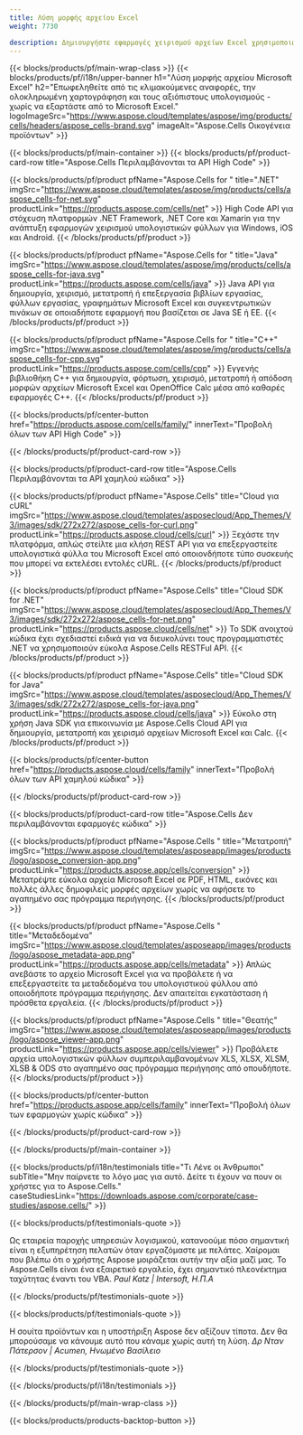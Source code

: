 ```yaml
---
title: Λύση μορφής αρχείου Excel
weight: 7730

description: Δημιουργήστε εφαρμογές χειρισμού αρχείων Excel χρησιμοποιώντας High Code ή Low Code API ή No Code Apps για προβολή σύγκρισης επιθεώρησης ή μετατροπής αρχείων Excel.
---
```

{{< blocks/products/pf/main-wrap-class >}}
{{< blocks/products/pf/i18n/upper-banner h1="Λύση μορφής αρχείου Microsoft Excel" h2="Επωφεληθείτε από τις κλιμακούμενες αναφορές, την ολοκληρωμένη χαρτογράφηση και τους αξιόπιστους υπολογισμούς - χωρίς να εξαρτάστε από το Microsoft Excel." logoImageSrc="https://www.aspose.cloud/templates/aspose/img/products/cells/headers/aspose_cells-brand.svg" imageAlt="Aspose.Cells Οικογένεια προϊόντων" >}}

{{< blocks/products/pf/main-container >}}
{{< blocks/products/pf/product-card-row title="Aspose.Cells Περιλαμβάνονται τα API High Code" >}}

{{< blocks/products/pf/product pfName="Aspose.Cells for " title=".NET" imgSrc="https://www.aspose.cloud/templates/aspose/img/products/cells/aspose_cells-for-net.svg" productLink="https://products.aspose.com/cells/net" >}}
High Code API για στόχευση πλατφορμών .NET Framework, .NET Core και Xamarin για την ανάπτυξη εφαρμογών χειρισμού υπολογιστικών φύλλων για Windows, iOS και Android.
{{< /blocks/products/pf/product >}}

{{< blocks/products/pf/product pfName="Aspose.Cells for " title="Java" imgSrc="https://www.aspose.cloud/templates/aspose/img/products/cells/aspose_cells-for-java.svg" productLink="https://products.aspose.com/cells/java" >}}
Java API για δημιουργία, χειρισμό, μετατροπή ή επεξεργασία βιβλίων εργασίας, φύλλων εργασίας, γραφημάτων Microsoft Excel και συγκεντρωτικών πινάκων σε οποιαδήποτε εφαρμογή που βασίζεται σε Java SE ή EE.
{{< /blocks/products/pf/product >}}

{{< blocks/products/pf/product pfName="Aspose.Cells for " title="C++" imgSrc="https://www.aspose.cloud/templates/aspose/img/products/cells/aspose_cells-for-cpp.svg" productLink="https://products.aspose.com/cells/cpp" >}}
Εγγενής βιβλιοθήκη C++ για δημιουργία, φόρτωση, χειρισμό, μετατροπή ή απόδοση μορφών αρχείων Microsoft Excel και OpenOffice Calc μέσα από καθαρές εφαρμογές C++.
{{< /blocks/products/pf/product >}}

{{< blocks/products/pf/center-button href="https://products.aspose.com/cells/family/" innerText="Προβολή όλων των API High Code" >}}

{{< /blocks/products/pf/product-card-row >}}

{{< blocks/products/pf/product-card-row title="Aspose.Cells Περιλαμβάνονται τα API χαμηλού κώδικα" >}}

{{< blocks/products/pf/product pfName="Aspose.Cells" title="Cloud για cURL" imgSrc="https://www.aspose.cloud/templates/asposecloud/App_Themes/V3/images/sdk/272x272/aspose_cells-for-curl.png" productLink="https://products.aspose.cloud/cells/curl" >}}
Ξεχάστε την πλατφόρμα, απλώς στείλτε μια κλήση REST API για να επεξεργαστείτε υπολογιστικά φύλλα του Microsoft Excel από οποιονδήποτε τύπο συσκευής που μπορεί να εκτελέσει εντολές cURL.
{{< /blocks/products/pf/product >}}

{{< blocks/products/pf/product pfName="Aspose.Cells" title="Cloud SDK for .NET" imgSrc="https://www.aspose.cloud/templates/asposecloud/App_Themes/V3/images/sdk/272x272/aspose_cells-for-net.png" productLink="https://products.aspose.cloud/cells/net" >}}
Το SDK ανοιχτού κώδικα έχει σχεδιαστεί ειδικά για να διευκολύνει τους προγραμματιστές .NET να χρησιμοποιούν εύκολα Aspose.Cells RESTFul API.
{{< /blocks/products/pf/product >}}

{{< blocks/products/pf/product pfName="Aspose.Cells" title="Cloud SDK for Java" imgSrc="https://www.aspose.cloud/templates/asposecloud/App_Themes/V3/images/sdk/272x272/aspose_cells-for-java.png" productLink="https://products.aspose.cloud/cells/java" >}}
Εύκολο στη χρήση Java SDK για επικοινωνία με Aspose.Cells Cloud API για δημιουργία, μετατροπή και χειρισμό αρχείων Microsoft Excel και Calc.
{{< /blocks/products/pf/product >}}

{{< blocks/products/pf/center-button href="https://products.aspose.cloud/cells/family" innerText="Προβολή όλων των API χαμηλού κώδικα" >}}

{{< /blocks/products/pf/product-card-row >}}

{{< blocks/products/pf/product-card-row title="Aspose.Cells Δεν περιλαμβάνονται εφαρμογές κώδικα" >}}

{{< blocks/products/pf/product pfName="Aspose.Cells " title="Μετατροπή" imgSrc="https://www.aspose.cloud/templates/asposeapp/images/products/logo/aspose_conversion-app.png" productLink="https://products.aspose.app/cells/conversion" >}}
Μετατρέψτε εύκολα αρχεία Microsoft Excel σε PDF, HTML, εικόνες και πολλές άλλες δημοφιλείς μορφές αρχείων χωρίς να αφήσετε το αγαπημένο σας πρόγραμμα περιήγησης.
{{< /blocks/products/pf/product >}}

{{< blocks/products/pf/product pfName="Aspose.Cells " title="Μεταδεδομένα" imgSrc="https://www.aspose.cloud/templates/asposeapp/images/products/logo/aspose_metadata-app.png" productLink="https://products.aspose.app/cells/metadata" >}}
Απλώς ανεβάστε το αρχείο Microsoft Excel για να προβάλετε ή να επεξεργαστείτε τα μεταδεδομένα του υπολογιστικού φύλλου από οποιοδήποτε πρόγραμμα περιήγησης. Δεν απαιτείται εγκατάσταση ή πρόσθετα εργαλεία. 
{{< /blocks/products/pf/product >}}

{{< blocks/products/pf/product pfName="Aspose.Cells " title="Θεατής" imgSrc="https://www.aspose.cloud/templates/asposeapp/images/products/logo/aspose_viewer-app.png" productLink="https://products.aspose.app/cells/viewer" >}}
Προβάλετε αρχεία υπολογιστικών φύλλων συμπεριλαμβανομένων XLS, XLSX, XLSM, XLSB & ODS στο αγαπημένο σας πρόγραμμα περιήγησης από οπουδήποτε.
{{< /blocks/products/pf/product >}}

{{< blocks/products/pf/center-button href="https://products.aspose.app/cells/family" innerText="Προβολή όλων των εφαρμογών χωρίς κώδικα" >}}

{{< /blocks/products/pf/product-card-row >}}

{{< /blocks/products/pf/main-container >}}

{{< blocks/products/pf/i18n/testimonials title="Τι Λένε οι Άνθρωποι" subTitle="Μην παίρνετε το λόγο μας για αυτό. Δείτε τι έχουν να πουν οι χρήστες για το Aspose.Cells." caseStudiesLink="https://downloads.aspose.com/corporate/case-studies/aspose.cells/" >}}

{{< blocks/products/pf/testimonials-quote >}}
<p class="first">
 Ως εταιρεία παροχής υπηρεσιών λογισμικού, κατανοούμε πόσο σημαντική είναι η εξυπηρέτηση πελατών όταν εργαζόμαστε με πελάτες. Χαίρομαι που βλέπω ότι ο χρήστης Aspose μοιράζεται αυτήν την αξία μαζί μας. Το Aspose.Cells είναι ένα εξαιρετικό εργαλείο, έχει σημαντικό πλεονέκτημα ταχύτητας έναντι του VBA.
 <em>
  Paul Katz | Intersoft, Η.Π.Α
 </em>
</p>

{{< /blocks/products/pf/testimonials-quote >}}

{{< blocks/products/pf/testimonials-quote >}}
<p class="second">
 Η σουίτα προϊόντων και η υποστήριξη Aspose δεν αξίζουν τίποτα. Δεν θα μπορούσαμε να κάνουμε αυτό που κάναμε χωρίς αυτή τη λύση.
 <em>
  Δρ Νταν Πάτερσον | Acumen, Ηνωμένο Βασίλειο
 </em>
</p>

{{< /blocks/products/pf/testimonials-quote >}}

{{< /blocks/products/pf/i18n/testimonials >}}

{{< /blocks/products/pf/main-wrap-class >}}

{{< blocks/products/products-backtop-button >}}
